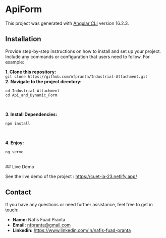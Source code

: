 # ApiForm

This project was generated with [Angular CLI](https://github.com/angular/angular-cli) version 16.2.3.

## Installation

Provide step-by-step instructions on how to install and set up your project. Include any commands or configuration that users need to follow. For example:

**1. Clone this repository:** <br> 
 ``` git clone https://github.com/nfpranta/Industrial-Attachment.git ```
<br>
**2. Navigate to the project directory:** <br>
 ```
cd Industrial-Attachment 
cd Api_and_Dynamic_Form
 ```

<br>

**3. Install Dependencies:** <br> 
 ``` 
 npm install
```

<br>

**4. Enjoy:** <br> 
 ``` 
 ng serve 
 ```
 
<br>
## Live Demo

See the live demo of the project : https://cuet-ia-23.netlify.app/

## Contact

If you have any questions or need further assistance, feel free to get in touch:

- **Name:** Nafis Fuad Pranta
- **Email:** nfpranta@gmail.com
- **Linkedin:** https://www.linkedin.com/in/nafis-fuad-pranta
